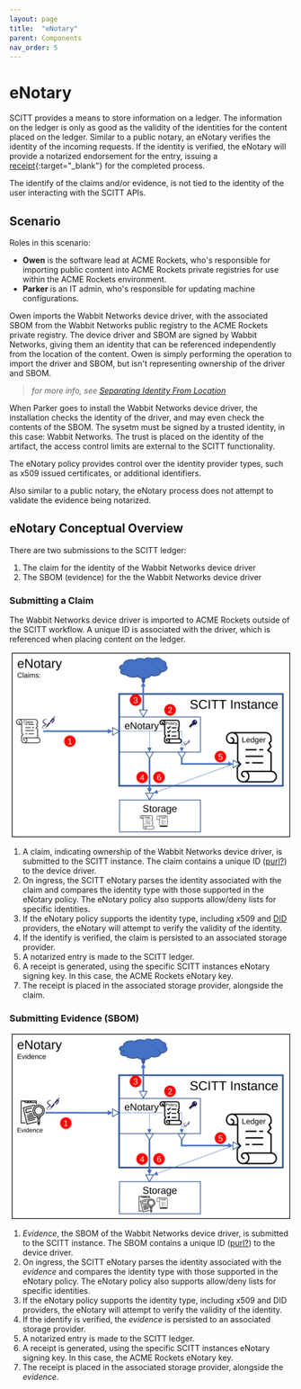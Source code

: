 ```yaml
---
layout: page
title:  "eNotary"
parent: Components
nav_order: 5
---
```


# eNotary

SCITT provides a means to store information on a ledger. The information on the ledger is only as good as the validity of the identities for the content placed on the ledger.
Similar to a public notary, an eNotary verifies the identity of the incoming requests.
If the identity is verified, the eNotary will provide a notarized endorsement for the entry, issuing a [receipt](https://datatracker.ietf.org/doc/draft-birkholz-scitt-receipts/){:target="_blank"} for the completed process.

The identify of the claims and/or evidence, is not tied to the identity of the user interacting with the SCITT APIs.

## Scenario

Roles in this scenario:
- **Owen** is the software lead at ACME Rockets, who's responsible for importing public content into ACME Rockets private registries for use within the ACME Rockets environment.
- **Parker** is an IT admin, who's responsible for updating machine configurations.

Owen imports the Wabbit Networks device driver, with the associated SBOM from the Wabbit Networks public registry to the ACME Rockets private registry.
The device driver and SBOM are signed by Wabbit Networks, giving them an identity that can be referenced independently from the location of the content.
Owen is simply performing the operation to import the driver and SBOM, but isn't representing ownership of the driver and SBOM.

> _for more info, see [Separating Identity From Location](https://stevelasker.blog/2021/09/24/separating-identity-from-location/)_

When Parker goes to install the Wabbit Networks device driver, the installation checks the identity of the driver, and may even check the contents of the SBOM. The sysetm must be signed by a trusted identity, in this case: Wabbit Networks.
The trust is placed on the identity of the artifact, the access control limits are external to the SCITT functionality.

The eNotary policy provides control over the identity provider types, such as x509 issued certificates, or additional identifiers.

Also similar to a public notary, the eNotary process does not attempt to validate the evidence being notarized.

## eNotary Conceptual Overview

There are two submissions to the SCITT ledger:

1. The claim for the identity of the Wabbit Networks device driver
2. The SBOM (evidence) for the the Wabbit Networks device driver

### Submitting a Claim

The Wabbit Networks device driver is imported to ACME Rockets outside of the SCITT workflow. A unique ID is associated with the driver, which is referenced when placing content on the ledger.

<img src="/assets/enotary-claim.svg" alt="SCITT eNotary Claim" style="width:500px;"/>

1. A claim, indicating ownership of the Wabbit Networks device driver, is submitted to the SCITT instance. The claim contains a unique ID ([purl?](https://github.com/ietf-scitt/scitt-web/issues/28)) to the device driver.
2. On ingress, the SCITT eNotary parses the identity associated with the claim and compares the identity type with those supported in the eNotary policy. The eNotary policy also supports allow/deny lists for specific identities.
3. If the eNotary policy supports the identity type, including x509 and [DID](https://www.w3.org/TR/did-core/) providers, the eNotary will attempt to verify the validity of the identity.
4. If the identify is verified, the claim is persisted to an associated storage provider.
5. A notarized entry is made to the SCITT ledger.
6. A receipt is generated, using the specific SCITT instances eNotary signing key. In this case, the ACME Rockets eNotary key.
7. The receipt is placed in the associated storage provider, alongside the claim.

### Submitting Evidence (SBOM)

<img src="/assets/enotary-evidence.svg" alt="SCITT eNotary Evidence" style="width:500px;"/>

1. *Evidence*, the SBOM of the Wabbit Networks device driver, is submitted to the SCITT instance. The SBOM contains a unique ID ([purl?](https://github.com/ietf-scitt/scitt-web/issues/28)) to the device driver.
2. On ingress, the SCITT eNotary parses the identity associated with the *evidence* and compares the identity type with those supported in the eNotary policy. The eNotary policy also supports allow/deny lists for specific identities.
3. If the eNotary policy supports the identity type, including x509 and DID providers, the eNotary will attempt to verify the validity of the identity.
4. If the identify is verified, the *evidence* is persisted to an associated storage provider.
5. A notarized entry is made to the SCITT ledger.
6. A receipt is generated, using the specific SCITT instances eNotary signing key. In this case, the ACME Rockets eNotary key.
7. The receipt is placed in the associated storage provider, alongside the *evidence*.
